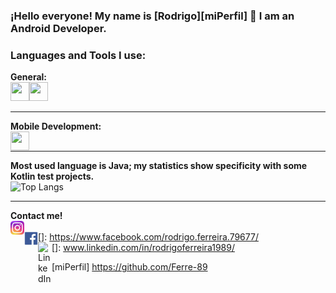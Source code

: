 ### ¡Hello everyone! My name is [Rodrigo][miPerfil] 👋 I am an Android Developer. 

### Languages and Tools I use:

__General:__ 
<br />
<img align="bottom" src="https://raw.githubusercontent.com/jmnote/z-icons/master/svg/git.svg" width="30" height="30" />
<img align="left" src="https://raw.githubusercontent.com/jmnote/z-icons/master/svg/github.svg" width="30" height="30" />
<br />

---
__Mobile Development:__
<br />
<img align="left" src="https://raw.githubusercontent.com/jmnote/z-icons/master/svg/java.svg" width="30" height="30" />
<br />

---
__Most used language is Java; my statistics show specificity with some Kotlin test projects.__
<br />
![Top Langs](https://github-readme-stats.vercel.app/api/top-langs/?username=Ferre-89&show_icons=true&theme=tokyonight)
<br />

---
__Contact me!__
<br />
<img align="left" alt="Instagram" width="22px" src="https://github.com/wle8300/instagram-logo/blob/master/logo.svg" />
<br />
[<img align="left" alt="Facebook" width="22px" src="https://raw.githubusercontent.com/devicons/devicon/2809b567852a4648062a2d3e7c1c531367458c0b/icons/facebook/facebook-original.svg" />]: https://www.facebook.com/rodrigo.ferreira.79677/
<br />
[<img align="left" alt="LinkedIn" width="22px" src="https://cdn.worldvectorlogo.com/logos/linkedin-icon-2.svg" />]: www.linkedin.com/in/rodrigoferreira1989/
<br />

[miPerfil] https://github.com/Ferre-89


